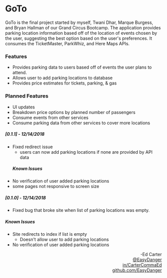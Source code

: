 # GoTo
GoTo is the final project started by myself, Twani Dhar, Marque Burgess, and Bryan Hallman of our Grand Circus Bootcamp. The application provides parking location information based off of the location of events chosen by the user, suggesting the best option based on the user's preferences. It consumes the TicketMaster, ParkWhiz, and Here Maps APIs. 

### Features
- Provides parking data to users based off of events the user plans to attend. <br>
- Allows user to add parking locations to database <br>
- Provides price estimates for tickets, parking, & gas

### Planned Features
- UI updates <br>
- Breakdown price options by planned number of passengers <br>
- Consume events from other services <br>
- Consume parking data from other services to cover more locations

##### [0.1.1] - 12/14/2018
- Fixed redirect issue
  - users can now add parking locations if none are provided by API data
  ##### Known Issues
- No verification of user added parking locations <br>
- some pages not responsive to screen size

##### [0.1.0] - 12/14/2018
- Fixed bug that broke site when list of parking locations was empty.
##### Known Issues
- Site redirects to index if list is empty
  - Doesn't allow user to add parking locations
- No verification of user added parking locations

<div align="right">-Ed Carter</div> 
<a href="https://twitter.com/EasyDanger"><div align="right">@EasyDanger</div></a>
<a href="https://linkedin.com/in/CarterCommaEd"><div align="right">in/CarterCommaEd </div></a>
<a href="https://github.com/EasyDanger"><div align="right">github.com/EasyDanger</div></a>
